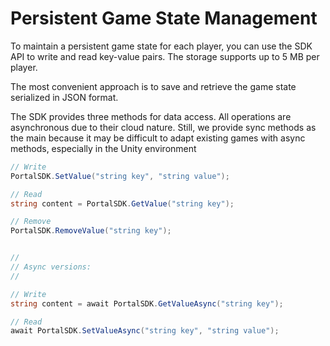 # Persistent Game State Management
To maintain a persistent game state for each player, you can use the SDK API to write and read key-value pairs. The storage supports up to 5 MB per player.

The most convenient approach is to save and retrieve the game state serialized in JSON format.

The SDK provides three methods for data access. All operations are asynchronous due to their cloud nature. Still, we provide sync methods as the main because it may be difficult to adapt existing games with async methods, especially in the Unity environment
```C#
// Write
PortalSDK.SetValue("string key", "string value");

// Read
string content = PortalSDK.GetValue("string key");

// Remove
PortalSDK.RemoveValue("string key");


//
// Async versions:
//

// Write
string content = await PortalSDK.GetValueAsync("string key");

// Read
await PortalSDK.SetValueAsync("string key", "string value");
```

